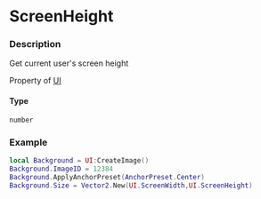 # ScreenHeight
### Description
Get current user's screen height

Property of [UI](../../)

#### Type
`number`

### Example
```lua
local Background = UI:CreateImage()
Background.ImageID = 12384
Background.ApplyAnchorPreset(AnchorPreset.Center)
Background.Size = Vector2.New(UI.ScreenWidth,UI.ScreenHeight)
```
